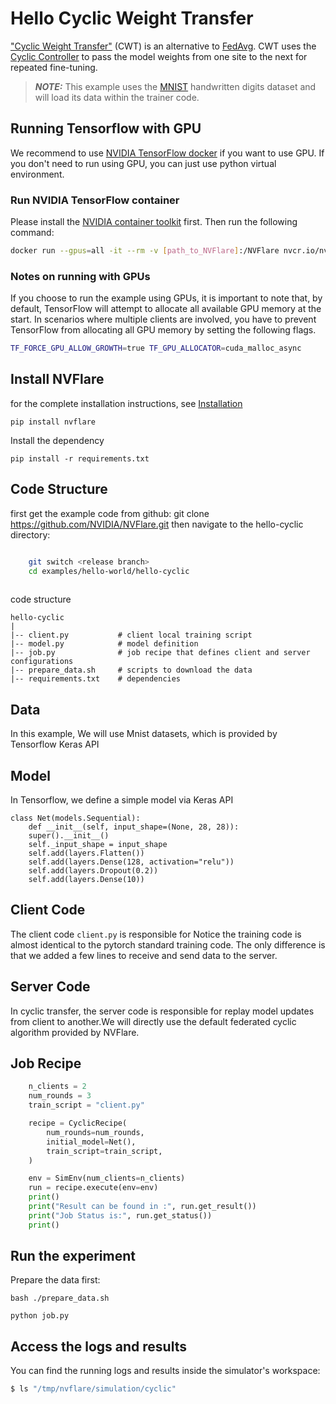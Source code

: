 # Hello Cyclic Weight Transfer

["Cyclic Weight Transfer"](https://pubmed.ncbi.nlm.nih.gov/29617797/
) (CWT) is an alternative to [FedAvg](https://arxiv.org/abs/1602.05629). CWT uses the [Cyclic Controller](https://nvflare.readthedocs.io/en/main/apidocs/nvflare.app_common.workflows.cyclic.html) to pass the model weights from one site to the next for repeated fine-tuning.

> **_NOTE:_** This example uses the [MNIST](http://yann.lecun.com/exdb/mnist/) handwritten digits dataset and will load its data within the trainer code.

## Running Tensorflow with GPU

We recommend to use [NVIDIA TensorFlow docker](https://catalog.ngc.nvidia.com/orgs/nvidia/containers/tensorflow) if you want to use GPU.
If you don't need to run using GPU, you can just use python virtual environment.

### Run NVIDIA TensorFlow container
Please install the [NVIDIA container toolkit](https://docs.nvidia.com/datacenter/cloud-native/container-toolkit/latest/install-guide.html) first.
Then run the following command:

```bash
docker run --gpus=all -it --rm -v [path_to_NVFlare]:/NVFlare nvcr.io/nvidia/tensorflow:xx.xx-tf2-py3
```

### Notes on running with GPUs

If you choose to run the example using GPUs, it is important to note that,
by default, TensorFlow will attempt to allocate all available GPU memory at the start.
In scenarios where multiple clients are involved, you have to prevent TensorFlow from allocating all GPU memory
by setting the following flags.
```bash
TF_FORCE_GPU_ALLOW_GROWTH=true TF_GPU_ALLOCATOR=cuda_malloc_async
```

## Install NVFlare

for the complete installation instructions, see [Installation](https://nvflare.readthedocs.io/en/main/installation.html)
```
pip install nvflare

```
Install the dependency

```
pip install -r requirements.txt
```

## Code Structure

first get the example code from github:
git clone https://github.com/NVIDIA/NVFlare.git
then navigate to the hello-cyclic directory:

```bash

    git switch <release branch>
    cd examples/hello-world/hello-cyclic
    
```
code structure

```
hello-cyclic
|
|-- client.py           # client local training script
|-- model.py            # model definition
|-- job.py              # job recipe that defines client and server configurations
|-- prepare_data.sh     # scripts to download the data
|-- requirements.txt    # dependencies
```

## Data
In this example, We will use Mnist datasets, which is provided by 
Tensorflow Keras API 

## Model
In Tensorflow, we define a simple model via Keras API

```
class Net(models.Sequential):
    def __init__(self, input_shape=(None, 28, 28)):
    super().__init__()
    self._input_shape = input_shape
    self.add(layers.Flatten())
    self.add(layers.Dense(128, activation="relu"))
    self.add(layers.Dropout(0.2))
    self.add(layers.Dense(10))
```

## Client Code
The client code ```client.py``` is responsible for Notice the training code is almost identical to the pytorch standard training code.
The only difference is that we added a few lines to receive and send data to the server.

## Server Code
In cyclic transfer, the server code is responsible for
replay model updates from client to another.We will directly use 
the default federated cyclic algorithm provided by NVFlare.

## Job Recipe

```python
    n_clients = 2
    num_rounds = 3
    train_script = "client.py"

    recipe = CyclicRecipe(
        num_rounds=num_rounds,
        initial_model=Net(),
        train_script=train_script,
    )

    env = SimEnv(num_clients=n_clients)
    run = recipe.execute(env=env)
    print()
    print("Result can be found in :", run.get_result())
    print("Job Status is:", run.get_status())
    print()


```

## Run the experiment

Prepare the data first:

```
bash ./prepare_data.sh

python job.py
```

## Access the logs and results

You can find the running logs and results inside the simulator's workspace:

```bash
$ ls "/tmp/nvflare/simulation/cyclic"
```
